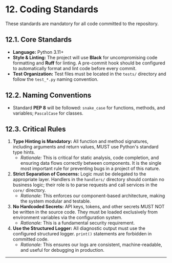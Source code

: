 # 12. Coding Standards

These standards are mandatory for all code committed to the repository.

## 12.1. Core Standards

*   **Language:** Python 3.11+
*   **Style & Linting:** The project will use **Black** for uncompromising code formatting and **Ruff** for linting. A pre-commit hook should be configured to automatically format and lint code before every commit.
*   **Test Organization:** Test files must be located in the `tests/` directory and follow the `test_*.py` naming convention.

## 12.2. Naming Conventions

*   Standard **PEP 8** will be followed: `snake_case` for functions, methods, and variables; `PascalCase` for classes.

## 12.3. Critical Rules

1.  **Type Hinting is Mandatory:** All function and method signatures, including arguments and return values, MUST use Python's standard type hints.
    *   *Rationale:* This is critical for static analysis, code completion, and ensuring data flows correctly between components. It is the single most important rule for preventing bugs in a project of this nature.
2.  **Strict Separation of Concerns:** Logic must be delegated to the appropriate layer. Handlers in the `handlers/` directory should contain no business logic; their role is to parse requests and call services in the `core/` directory.
    *   *Rationale:* This enforces our component-based architecture, making the system modular and testable.
3.  **No Hardcoded Secrets:** API keys, tokens, and other secrets MUST NOT be written in the source code. They must be loaded exclusively from environment variables via the configuration system.
    *   *Rationale:* This is a fundamental security requirement.
4.  **Use the Structured Logger:** All diagnostic output must use the configured structured logger. `print()` statements are forbidden in committed code.
    *   *Rationale:* This ensures our logs are consistent, machine-readable, and useful for debugging in production.

---
